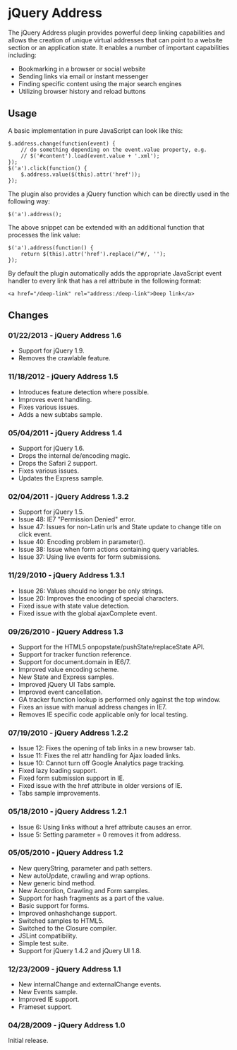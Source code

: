 # jQuery Address

The jQuery Address plugin provides powerful deep linking capabilities and allows the 
creation of unique virtual addresses that can point to a website section or an 
application state. It enables a number of important capabilities including:

* Bookmarking in a browser or social website
* Sending links via email or instant messenger
* Finding specific content using the major search engines
* Utilizing browser history and reload buttons

## Usage

A basic implementation in pure JavaScript can look like this:

    $.address.change(function(event) {  
        // do something depending on the event.value property, e.g.  
        // $('#content').load(event.value + '.xml');  
    });  
    $('a').click(function() {  
        $.address.value($(this).attr('href'));  
    });  

The plugin also provides a jQuery function which can be directly used in the following way:

    $('a').address();  

The above snippet can be extended with an additional function that processes the link value:

    $('a').address(function() {  
        return $(this).attr('href').replace(/^#/, '');  
    });  

By default the plugin automatically adds the appropriate JavaScript event handler to every 
link that has a rel attribute in the following format:

    <a href="/deep-link" rel="address:/deep-link">Deep link</a> 

## Changes

### 01/22/2013 - jQuery Address 1.6

- Support for jQuery 1.9.
- Removes the crawlable feature.

### 11/18/2012 - jQuery Address 1.5

- Introduces feature detection where possible.
- Improves event handling.
- Fixes various issues.
- Adds a new subtabs sample.

### 05/04/2011 - jQuery Address 1.4

- Support for jQuery 1.6.
- Drops the internal de/encoding magic.
- Drops the Safari 2 support.
- Fixes various issues.
- Updates the Express sample.

### 02/04/2011 - jQuery Address 1.3.2

- Support for jQuery 1.5.
- Issue 48: IE7 "Permission Denied" error.
- Issue 47: Issues for non-Latin urls and State update to change title on click event.
- Issue 40: Encoding problem in parameter().
- Issue 38: Issue when form actions containing query variables.
- Issue 37: Using live events for form submissions.

### 11/29/2010 - jQuery Address 1.3.1

- Issue 26: Values should no longer be only strings.
- Issue 20: Improves the encoding of special characters.
- Fixed issue with state value detection.
- Fixed issue with the global ajaxComplete event.

### 09/26/2010 - jQuery Address 1.3

- Support for the HTML5 onpopstate/pushState/replaceState API.
- Support for tracker function reference.
- Support for document.domain in IE6/7.
- Improved value encoding scheme.
- New State and Express samples.
- Improved jQuery UI Tabs sample.
- Improved event cancellation.
- GA tracker function lookup is performed only against the top window.
- Fixes an issue with manual address changes in IE7.
- Removes IE specific code applicable only for local testing.

### 07/19/2010 - jQuery Address 1.2.2

- Issue 12: Fixes the opening of tab links in a new browser tab.
- Issue 11: Fixes the rel attr handling for Ajax loaded links.
- Issue 10: Cannot turn off Google Analytics page tracking.
- Fixed lazy loading support.
- Fixed form submission support in IE.
- Fixed issue with the href attribute in older versions of IE.
- Tabs sample improvements.

### 05/18/2010 - jQuery Address 1.2.1

- Issue 6: Using links without a href attribute causes an error.
- Issue 5: Setting parameter = 0 removes it from address.

### 05/05/2010 - jQuery Address 1.2

- New queryString, parameter and path setters.
- New autoUpdate, crawling and wrap options.
- New generic bind method.
- New Accordion, Crawling and Form samples.
- Support for hash fragments as a part of the value.
- Basic support for forms.
- Improved onhashchange support.
- Switched samples to HTML5.
- Switched to the Closure compiler.
- JSLint compatibility.
- Simple test suite.
- Support for jQuery 1.4.2 and jQuery UI 1.8.

### 12/23/2009 - jQuery Address 1.1

- New internalChange and externalChange events.
- New Events sample.
- Improved IE support.
- Frameset support.

### 04/28/2009 - jQuery Address 1.0

Initial release.
